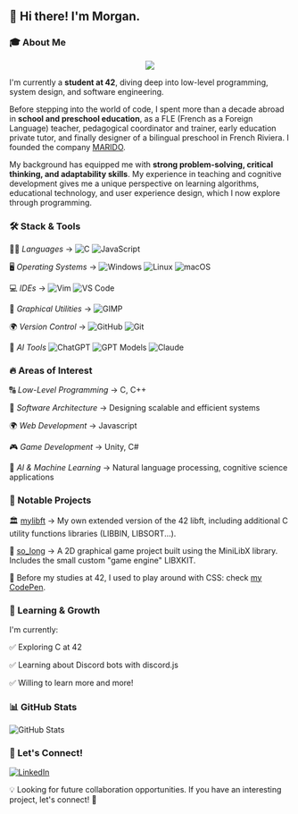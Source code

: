 ## 👋 Hi there! I'm Morgan.

### 🎓 About Me

<p align="center">
  <img src="https://github.com/user-attachments/assets/dea8f354-607f-4b53-866d-992b4b9077b6" />
</p>

I'm currently a **student at 42**, diving deep into low-level programming, system design, and software engineering.

Before stepping into the world of code, I spent more than a decade abroad in **school and preschool education**, as a FLE (French as a Foreign Language) teacher, pedagogical coordinator and trainer, early education private tutor, and finally designer of a bilingual preschool in French Riviera. I founded the company [MARIDO](https://www.marido.fr/).

My background has equipped me with **strong problem-solving, critical thinking, and adaptability skills**. My experience in teaching and cognitive development gives me a unique perspective on learning algorithms, educational technology, and user experience design, which I now explore through programming.



### 🛠️ Stack & Tools

🧑‍💻 *Languages* → ![C](https://img.shields.io/badge/-C-00599C?style=flat&logo=c&logoColor=white)
![JavaScript](https://img.shields.io/badge/-JavaScript-F7DF1E?style=flat&logo=javascript&logoColor=black)

🖥️ *Operating Systems* → ![Windows](https://img.shields.io/badge/-Windows-0078D6?style=flat&logo=windows&logoColor=white) ![Linux](https://img.shields.io/badge/-Linux-FCC624?style=flat&logo=linux&logoColor=black) ![macOS](https://img.shields.io/badge/-macOS-000000?style=flat&logo=apple&logoColor=white)

💻 *IDEs* → ![Vim](https://img.shields.io/badge/-Vim-019733?style=flat&logo=vim&logoColor=white) ![VS Code](https://img.shields.io/badge/-VS%20Code-007ACC?style=flat&logo=visual-studio-code&logoColor=white)

🎨 *Graphical Utilities* → ![GIMP](https://img.shields.io/badge/-GIMP-5C5543?style=flat&logo=gimp&logoColor=white)

🌍 *Version Control* → ![GitHub](https://img.shields.io/badge/-GitHub-181717?style=flat&logo=github&logoColor=white) ![Git](https://img.shields.io/badge/-Git-F05032?style=flat&logo=git&logoColor=white)

🧠 *AI Tools*
![ChatGPT](https://img.shields.io/badge/-ChatGPT-00A67E?style=flat&logo=openai&logoColor=white)
![GPT Models](https://img.shields.io/badge/-GPT-412991?style=flat&logo=openai&logoColor=white)
![Claude](https://img.shields.io/badge/-Claude-ffb300?style=flat&logo=anthropic&logoColor=black)

### 🔥 Areas of Interest

🔠  *Low-Level Programming* → C, C++

🚀  *Software Architecture* → Designing scalable and efficient systems

🌍  *Web Development* → Javascript

🎮  *Game Development* → Unity, C#

🤖  *AI & Machine Learning* → Natural language processing, cognitive science applications


### 📌 Notable Projects

🏛️  [mylibft](https://github.com/jack-pepper/mylibft) → My own extended version of the 42 libft, including additional C utility functions libraries (LIBBIN, LIBSORT...).

👾  [so_long](https://github.com/jack-pepper/so_long) → A 2D graphical game project built using the MiniLibX library. Includes the small custom "game engine" LIBXKIT. 

🎨 Before my studies at 42, I used to play around with CSS: check [my CodePen](https://codepen.io/Pepper-Jack).

### 🌱 Learning & Growth

I'm currently:

✅ Exploring C at 42

✅ Learning about Discord bots with discord.js

✅ Willing to learn more and more!

### 📊 GitHub Stats
![GitHub Stats](https://github-readme-stats.vercel.app/api?username=jack-pepper&show_icons=true&theme=radical)

### 📣 Let's Connect!

[![LinkedIn](https://img.shields.io/badge/-LinkedIn-blue?style=flat&logo=linkedin)](https://www.linkedin.com/in/morgan-mali%C3%A9-594287108/)

💡 Looking for future collaboration opportunities. If you have an interesting project, let's connect! 🚀
